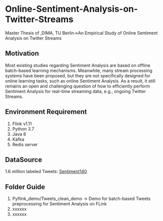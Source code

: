 # Online-Sentiment-Analysis-on-Twitter-Streams
Master Thesis of ,DIMA, TU Berlin->An Empirical Study of  Online Sentiment Analysis on Twitter Streams 
## Motivation
Most existing studies regarding Sentiment Analysis are based on offline batch-based learning mechanisms. Meanwhile, many stream processing systems have been proposed, but they are not specifically designed for online learning tasks, such as online Sentiment Analysis. As a result, it still remains an open and challenging question of how to efficiently perform Sentiment Analysis for real-time streaming data, e.g., ongoing Twitter Streams.

## Environment Requirement
1. Flink v1.11
2. Python 3.7
3. Java 8
4. Kafka
5. Redis server

## DataSource
1.6 million labeled Tweets:
[Sentiment140](http://cs.stanford.edu/people/alecmgo/trainingandtestdata.zip)

## Folder Guide
1. Pyflink_demo/Tweets_clean_demo -> Demo for batch-based Tweets preprocessing for Sentiment Analysis on FLink
2. xxxxxx
3. xxxxxx
